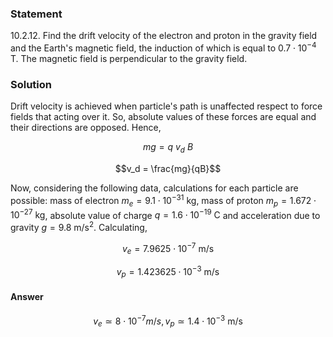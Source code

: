 ###  Statement 

$10.2.12.$ Find the drift velocity of the electron and proton in the gravity field and the Earth's magnetic field, the induction of which is equal to $0.7 \cdot 10^{-4} \text{ T}$. The magnetic field is perpendicular to the gravity field. 

### Solution

Drift velocity is achieved when particle's path is unaffected respect to force fields that acting over it. So, absolute values of these forces are equal and their directions are opposed. Hence, 

$$mg = q~v_d~B$$

$$v_d = \frac{mg}{qB}$$

Now, considering the following data, calculations for each particle are possible: mass of electron $m_e = 9.1 \cdot 10^{-31}\text{  kg}$, mass of proton $m_p = 1.672 \cdot 10^{-27}\text{ kg}$, absolute value of charge $q = 1.6 \cdot 10^{-19}\text{ C}$ and acceleration due to gravity $g = 9.8 \text{ m/s}^2$. Calculating, 

$$v_e = 7.9625 \cdot 10^{-7} \text{ m/s}$$ 

$$v_p = 1.423625 \cdot 10^{-3} \text{ m/s}$$ 

#### Answer

$$v_e \simeq 8 \cdot 10^{-7} m/s, v_p \simeq 1.4 \cdot 10^{-3} \text{ m/s}$$ 